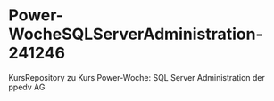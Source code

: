 # Power-WocheSQLServerAdministration-241246
KursRepository zu Kurs Power-Woche: SQL Server Administration der ppedv AG
